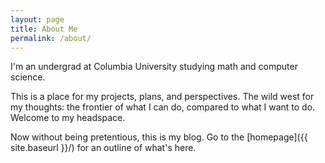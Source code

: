 ```yaml
---
layout: page
title: About Me
permalink: /about/
---
```


I'm an undergrad at Columbia University studying math and computer science. 

This is a place for my projects, plans, and perspectives. The wild west for my thoughts: the frontier of what I can do, compared to what I want to do. Welcome to my headspace.

Now without being pretentious, this is my blog. Go to the [homepage]({{ site.baseurl }}/) for an outline of what's here.